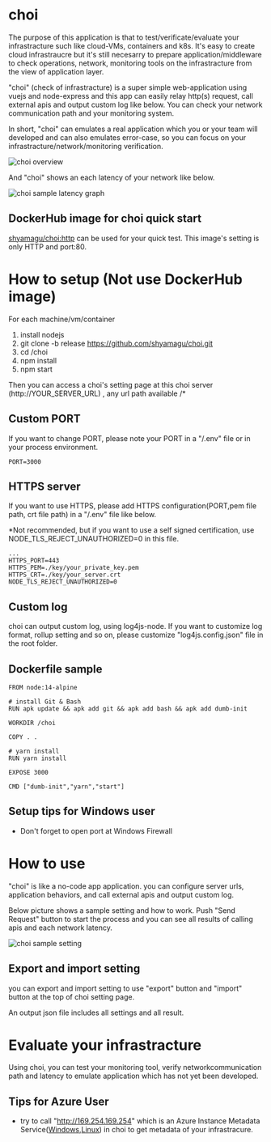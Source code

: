 # choi

The purpose of this application is that to test/verificate/evaluate your infrastracture such like cloud-VMs, containers and k8s.
It's easy to create cloud infrastraucre but it's still necesarry to prepare application/middleware to check operations, network, monitoring tools on the infrastracture from the view of application layer.

"choi" (check of infrastracture) is a super simple web-application using vuejs and node-express and this app can easily relay http(s) request, call external apis and output custom log like below.
You can check your network communication path and your monitoring system.

In short, "choi" can emulates a real application which you or your team will developed and can also emulates error-case, so you can focus on your infrastracture/network/monitoring verification.


![choi overview](./choi_overview.png)


And "choi" shows an each latency of your network like below.

![choi sample latency graph](./choi_latency_sample.png)

## DockerHub image for choi quick start

[shyamagu/choi:http](https://hub.docker.com/r/shyamagu/choi) can be used for your quick test.
This image's setting is only HTTP and port:80.

# How to setup (Not use DockerHub image)

For each machine/vm/container
1. install nodejs
2. git clone -b release https://github.com/shyamagu/choi.git
3. cd /choi
4. npm install
5. npm start

Then you can access a choi's setting page at this choi server (http://YOUR_SERVER_URL) , any url path available /*

## Custom PORT

If you want to change PORT, please note your PORT in a "/.env" file or in your process environment.
````
PORT=3000
````

## HTTPS server

If you want to use HTTPS, please add HTTPS configuration(PORT,pem file path, crt file path) in a "/.env" file like below.

*Not recommended, but if you want to use a self signed certification, use NODE_TLS_REJECT_UNAUTHORIZED=0 in this file.
````
...
HTTPS_PORT=443
HTTPS_PEM=./key/your_private_key.pem
HTTPS_CRT=./key/your_server.crt
NODE_TLS_REJECT_UNAUTHORIZED=0
````

## Custom log

choi can output custom log, using log4js-node.
If you want to customize log format, rollup setting and so on, please customize "log4js.config.json" file in the root folder.

## Dockerfile sample
````
FROM node:14-alpine

# install Git & Bash
RUN apk update && apk add git && apk add bash && apk add dumb-init

WORKDIR /choi

COPY . .

# yarn install
RUN yarn install

EXPOSE 3000

CMD ["dumb-init","yarn","start"]
````

## Setup tips for Windows user

- Don't forget to open port at Windows Firewall

# How to use

"choi" is like a no-code app application. you can configure server urls, application behaviors, and call external apis and output custom log.

Below picture shows a sample setting and how to work.
Push "Send Request" button to start the process and you can see all results of calling apis and each network latency.

![choi sample setting](./choi_setting_sample.png)

## Export and import setting

you can export and import setting to use "export" button and "import" button at the top of choi setting page.

An output json file includes all settings and all result.

# Evaluate your infrastracture

Using choi, you can test your monitoring tool, verify networkcommunication path and latency to emulate application which has not yet been developed.

## Tips for Azure User

- try to call "http://169.254.169.254" which is an Azure Instance Metadata Service([Windows](https://docs.microsoft.com/en-us/azure/virtual-machines/windows/instance-metadata-service?tabs=linux),[Linux](https://docs.microsoft.com/en-us/azure/virtual-machines/linux/instance-metadata-service?tabs=linux)) in choi to get metadata of your infrastracure.

